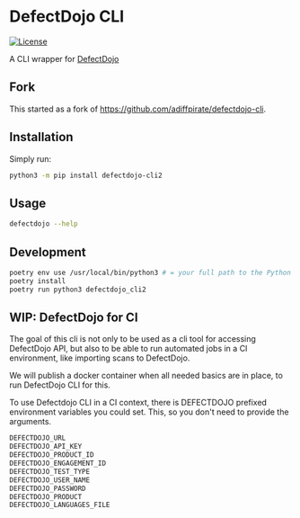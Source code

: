 # DefectDojo CLI

[![License](https://img.shields.io/badge/license-MIT-_red.svg)](https://opensource.org/licenses/MIT)

A CLI wrapper for [DefectDojo](https://github.com/DefectDojo/django-DefectDojo)

## Fork

This started as a fork of <https://github.com/adiffpirate/defectdojo-cli>.

## Installation

Simply run:

```sh
python3 -m pip install defectdojo-cli2
```

## Usage

```sh
defectdojo --help
```

## Development

```sh
poetry env use /usr/local/bin/python3 # = your full path to the Python executable.
poetry install
poetry run python3 defectdojo_cli2


```

## WIP: DefectDojo for CI

The goal of this cli is not only to be used as a cli tool for accessing DefectDojo API, but also to be able to run automated jobs in a CI environment, like importing scans to DefectDojo.

We will publish a docker container when all needed basics are in place, to run DefectDojo CLI for this.

To use Defectdojo CLI in a CI context, there is DEFECTDOJO prefixed environment variables you could set. This, so you don't need to provide the arguments.

```sh
DEFECTDOJO_URL
DEFECTDOJO_API_KEY
DEFECTDOJO_PRODUCT_ID
DEFECTDOJO_ENGAGEMENT_ID
DEFECTDOJO_TEST_TYPE
DEFECTDOJO_USER_NAME
DEFECTDOJO_PASSWORD
DEFECTDOJO_PRODUCT
DEFECTDOJO_LANGUAGES_FILE
```
